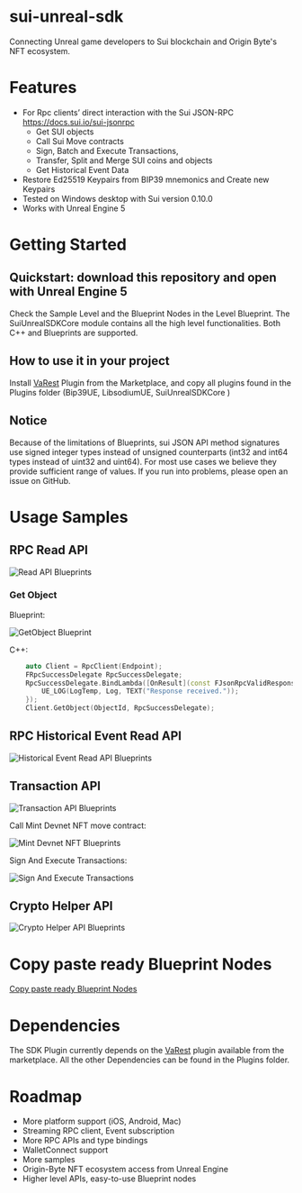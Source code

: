 # sui-unreal-sdk

Connecting Unreal game developers to Sui blockchain and Origin Byte's NFT ecosystem.

# Features
- For Rpc clients’ direct interaction with the Sui JSON-RPC https://docs.sui.io/sui-jsonrpc
	- Get SUI objects
	- Call Sui Move contracts
	- Sign, Batch and Execute Transactions,
	- Transfer, Split and Merge SUI coins and objects
	- Get Historical Event Data
- Restore Ed25519 Keypairs from BIP39 mnemonics and Create new Keypairs
- Tested on Windows desktop with Sui version 0.10.0
- Works with Unreal Engine 5

# Getting Started
## Quickstart: download this repository and open with Unreal Engine 5
Check the Sample Level and the Blueprint Nodes in the Level Blueprint.
The SuiUnrealSDKCore module contains all the high level functionalities. Both C++ and Blueprints are supported.

## How to use it in your project
Install [VaRest](https://www.unrealengine.com/marketplace/en-US/product/varest-plugin) Plugin from the Marketplace, and copy all plugins found in the Plugins folder (Bip39UE, LibsodiumUE, SuiUnrealSDKCore )

## Notice
Because of the limitations of Blueprints, sui JSON API method signatures use signed integer types instead of unsigned counterparts (int32 and int64 types instead of uint32 and uint64). For most use cases we believe they provide sufficient range of values. If you run into problems, please open an issue on GitHub.

# Usage Samples
## RPC Read API
![Read API Blueprints](/imgs/read_api_nodes.png "Read API Blueprints")
### Get Object
Blueprint:

![GetObject Blueprint](/imgs/get_object.png "GetObject Blueprint Node")

C++:
```cpp
	auto Client = RpcClient(Endpoint);
	FRpcSuccessDelegate RpcSuccessDelegate;
	RpcSuccessDelegate.BindLambda([OnResult](const FJsonRpcValidResponse& RpcResponse) {
		UE_LOG(LogTemp, Log, TEXT("Response received."));
	});
	Client.GetObject(ObjectId, RpcSuccessDelegate);
```
## RPC Historical Event Read API
![Historical Event Read API Blueprints](/imgs/event_read_api_nodes.png "Historical Event Read API Blueprints")

## Transaction API
![Transaction API Blueprints](/imgs/transaction_api_nodes.png "Transaction API Blueprints")

Call Mint Devnet NFT move contract:

![Mint Devnet NFT Blueprints](/imgs/mint_devnet_nft.png "Mint Devnet NFT Blueprints")

Sign And Execute Transactions:

![Sign And Execute Transactions](/imgs/sign_execute_transaction.png "Sign And Execute Transactions")

## Crypto Helper API
![Crypto Helper API Blueprints](/imgs/crypto_helpers_nodes.png "Crypto Helper API Blueprints")

# Copy paste ready Blueprint Nodes
[Copy paste ready Blueprint Nodes](https://blueprintue.com/blueprint/wcm2f6op/)

# Dependencies
The SDK Plugin currently depends on the [VaRest](https://www.unrealengine.com/marketplace/en-US/product/varest-plugin) plugin available from the marketplace.
All the other Dependencies can be found in the Plugins folder.

# Roadmap
- More platform support (iOS, Android, Mac)
- Streaming RPC client, Event subscription
- More RPC APIs and type bindings
- WalletConnect support
- More samples
- Origin-Byte NFT ecosystem access from Unreal Engine
- Higher level APIs, easy-to-use Blueprint nodes
